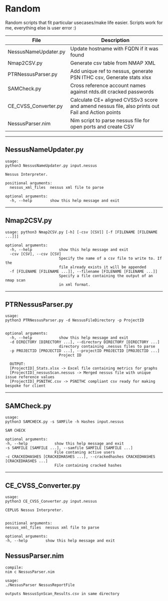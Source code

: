 # Random
Random scripts that fit particular usecases/make life easier. Scripts work for me, everything else is user error :)

|File   	|Description   	|
|---	|---	|
|NessusNameUpdater.py| Update hostname with FQDN if it was found|
|Nmap2CSV.py|Generate csv table from NMAP XML|
|PTRNessusParser.py|Add unique ref to nessus, generate PSN ITHC csv, Generate stats xlsx|
|SAMCheck.py| Cross reference account names against ntds.dit cracked passwords|
|CE_CVSS_Converter.py| Calculate CE+ aligned CVSSv3 score and amend nessus file, also prints out Fail and Action points|
|NessusParser.nim| Nim script to parse nessus file for open ports and create CSV|


---
## NessusNameUpdater.py

```
usage:
python3 NessusNameUpdater.py input.nessus

Nessus Interpreter.

positional arguments:
  nessus_xml_files  nessus xml file to parse

optional arguments:
  -h, --help        show this help message and exit
  ```
 ---
## Nmap2CSV.py
```
usage: python3 Nmap2CSV.py [-h] [-csv [CSV]] [-f [FILENAME [FILENAME ...]]]

optional arguments:
  -h, --help            show this help message and exit
  -csv [CSV], --csv [CSV]
                        Specify the name of a csv file to write to. If the
                        file already exists it will be appended
  -f [FILENAME [FILENAME ...]], --filename [FILENAME [FILENAME ...]]
                        Specify a file containing the output of an nmap scan
                        in xml format.
 ```
 ---
 ## PTRNessusParser.py

```
usage:
python3 PTRNessusParser.py -d NessusFileDirectory -p ProjectID


optional arguments:
  -h, --help            show this help message and exit
  -d DIRECTORY [DIRECTORY ...], --directory DIRECTORY [DIRECTORY ...]
                        directory containing .nessus files to parse
  -p PROJECTID [PROJECTID ...], --projectID PROJECTID [PROJECTID ...]
                        Project ID
                        
  OUTPUT:
  [ProjectID]_Stats.xlsx -> Excel file containing metrics for graphs
  [ProjectID]_nessusScan.nessus -> Merged nessus file with unique issue reference values
  [ProjectID]_PSNITHC.csv -> PSNITHC compliant csv ready for making bespoke for client
  ```
  ---
  ## SAMCheck.py
  
  ```
  usage:
python3 SAMCHECK.py -s SAMFile -h Hashes input.nessus

SAM CHECK

optional arguments:
  -h, --help            show this help message and exit
  -s SAMFILE [SAMFILE ...], --samfile SAMFILE [SAMFILE ...]
                        File contaning active users
  -c CRACKEDHASHES [CRACKEDHASHES ...], --crackedhashes CRACKEDHASHES [CRACKEDHASHES ...]
                        File containing cracked hashes
  ```
  ---
  
  ## CE_CVSS_Converter.py
  ```
  usage:
python3 CE_CVSS_Converter.py input.nessus

CEPLUS Nessus Interpreter.


positional arguments:
  nessus_xml_files  nessus xml file to parse

optional arguments:
  -h, --help        show this help message and exit
  ```

## NessusParser.nim

```
compile:
nim c NessusParser.nim

usage:
./NessusParser NessusReportFile

outputs NessusSynScan_Results.csv in same directory
